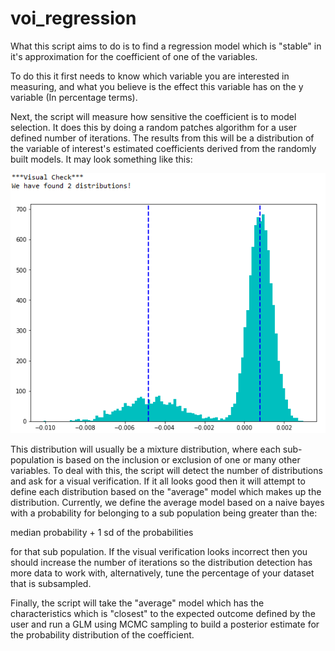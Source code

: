 # voi_regression

What this script aims to do is to find a regression model which is "stable" in it's approximation for the coefficient of one of the variables.

To do this it first needs to know which variable you are interested in measuring, and what you believe is the effect this variable has on the y variable (In percentage terms).

Next, the script will measure how sensitive the coefficient is to model selection.  It does this by doing a random patches algorithm for a user defined number of iterations.  The results from this will be a distribution of the variable of interest's estimated coefficients derived from the randomly built models.  It may look something like this:

![alt text](https://github.com/tblume1992/voi_regression/blob/master/Capture.PNG)

This distribution will usually be a mixture distribution, where each sub-population is based on the inclusion or exclusion of one or many other variables.  To deal with this, the script will detect the number of distributions and ask for a visual verification.  If it all looks good then it will attempt to define each distribution based on the "average" model which makes up the distribution.  Currently, we define the average model based on a naive bayes with a probability for belonging to a sub population being greater than the:

median probability + 1 sd of the probabilities 

for that sub population.  If the visual verification looks incorrect then you should increase the number of iterations so the distribution detection has more data to work with, alternatively, tune the percentage of your dataset that is subsampled.

Finally, the script will take the "average" model which has the characteristics which is "closest" to the expected outcome defined by the user and run a GLM using MCMC sampling to build a posterior estimate for the probability distribution of the coefficient.
